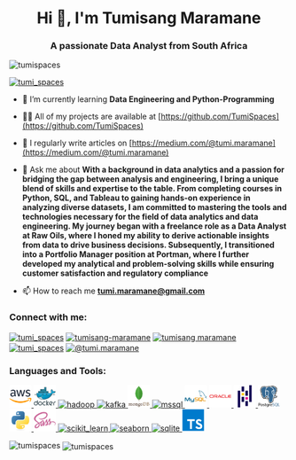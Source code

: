 <h1 align="center">Hi 👋, I'm Tumisang Maramane</h1>
<h3 align="center">A passionate Data Analyst from South Africa</h3>
<p align="left"> <img src="https://komarev.com/ghpvc/?username=tumispaces&label=Profile%20views&color=0e75b6&style=flat" alt="tumispaces" /> </p>

<p align="left"> <a href="https://twitter.com/tumi_spaces" target="blank"><img src="https://img.shields.io/twitter/follow/tumi_spaces?logo=twitter&style=for-the-badge" alt="tumi_spaces" /></a> </p>

- 🌱 I’m currently learning **Data Engineering and Python-Programming**

- 👨‍💻 All of my projects are available at [https://github.com/TumiSpaces](https://github.com/TumiSpaces)

- 📝 I regularly write articles on [https://medium.com/@tumi.maramane](https://medium.com/@tumi.maramane)

- 💬 Ask me about **With a background in data analytics and a passion for bridging the gap between analysis and engineering, I bring a unique blend of skills and expertise to the table. From completing courses in Python, SQL, and Tableau to gaining hands-on experience in analyzing diverse datasets, I am committed to mastering the tools and technologies necessary for the field of data analytics and data engineering. My journey began with a freelance role as a Data Analyst at Raw Oils, where I honed my ability to derive actionable insights from data to drive business decisions. Subsequently, I transitioned into a Portfolio Manager position at Portman, where I further developed my analytical and problem-solving skills while ensuring customer satisfaction and regulatory compliance**

- 📫 How to reach me **tumi.maramane@gmail.com**

<h3 align="left">Connect with me:</h3>
<p align="left">
<a href="https://twitter.com/tumi_spaces" target="blank"><img align="center" src="https://raw.githubusercontent.com/rahuldkjain/github-profile-readme-generator/master/src/images/icons/Social/twitter.svg" alt="tumi_spaces" height="30" width="40" /></a>
<a href="https://linkedin.com/in/tumisang-maramane" target="blank"><img align="center" src="https://raw.githubusercontent.com/rahuldkjain/github-profile-readme-generator/master/src/images/icons/Social/linked-in-alt.svg" alt="tumisang-maramane" height="30" width="40" /></a>
<a href="https://kaggle.com/tumisang maramane" target="blank"><img align="center" src="https://raw.githubusercontent.com/rahuldkjain/github-profile-readme-generator/master/src/images/icons/Social/kaggle.svg" alt="tumisang maramane" height="30" width="40" /></a>
<a href="https://instagram.com/tumi_spaces" target="blank"><img align="center" src="https://raw.githubusercontent.com/rahuldkjain/github-profile-readme-generator/master/src/images/icons/Social/instagram.svg" alt="tumi_spaces" height="30" width="40" /></a>
<a href="https://medium.com/@tumi.maramane" target="blank"><img align="center" src="https://raw.githubusercontent.com/rahuldkjain/github-profile-readme-generator/master/src/images/icons/Social/medium.svg" alt="@tumi.maramane" height="30" width="40" /></a>
</p>

<h3 align="left">Languages and Tools:</h3>
<p align="left"> <a href="https://aws.amazon.com" target="_blank" rel="noreferrer"> <img src="https://raw.githubusercontent.com/devicons/devicon/master/icons/amazonwebservices/amazonwebservices-original-wordmark.svg" alt="aws" width="40" height="40"/> </a> <a href="https://www.docker.com/" target="_blank" rel="noreferrer"> <img src="https://raw.githubusercontent.com/devicons/devicon/master/icons/docker/docker-original-wordmark.svg" alt="docker" width="40" height="40"/> </a> <a href="https://hadoop.apache.org/" target="_blank" rel="noreferrer"> <img src="https://www.vectorlogo.zone/logos/apache_hadoop/apache_hadoop-icon.svg" alt="hadoop" width="40" height="40"/> </a> <a href="https://kafka.apache.org/" target="_blank" rel="noreferrer"> <img src="https://www.vectorlogo.zone/logos/apache_kafka/apache_kafka-icon.svg" alt="kafka" width="40" height="40"/> </a> <a href="https://www.mongodb.com/" target="_blank" rel="noreferrer"> <img src="https://raw.githubusercontent.com/devicons/devicon/master/icons/mongodb/mongodb-original-wordmark.svg" alt="mongodb" width="40" height="40"/> </a> <a href="https://www.microsoft.com/en-us/sql-server" target="_blank" rel="noreferrer"> <img src="https://www.svgrepo.com/show/303229/microsoft-sql-server-logo.svg" alt="mssql" width="40" height="40"/> </a> <a href="https://www.mysql.com/" target="_blank" rel="noreferrer"> <img src="https://raw.githubusercontent.com/devicons/devicon/master/icons/mysql/mysql-original-wordmark.svg" alt="mysql" width="40" height="40"/> </a> <a href="https://www.oracle.com/" target="_blank" rel="noreferrer"> <img src="https://raw.githubusercontent.com/devicons/devicon/master/icons/oracle/oracle-original.svg" alt="oracle" width="40" height="40"/> </a> <a href="https://pandas.pydata.org/" target="_blank" rel="noreferrer"> <img src="https://raw.githubusercontent.com/devicons/devicon/2ae2a900d2f041da66e950e4d48052658d850630/icons/pandas/pandas-original.svg" alt="pandas" width="40" height="40"/> </a> <a href="https://www.postgresql.org" target="_blank" rel="noreferrer"> <img src="https://raw.githubusercontent.com/devicons/devicon/master/icons/postgresql/postgresql-original-wordmark.svg" alt="postgresql" width="40" height="40"/> </a> <a href="https://www.python.org" target="_blank" rel="noreferrer"> <img src="https://raw.githubusercontent.com/devicons/devicon/master/icons/python/python-original.svg" alt="python" width="40" height="40"/> </a> <a href="https://sass-lang.com" target="_blank" rel="noreferrer"> <img src="https://raw.githubusercontent.com/devicons/devicon/master/icons/sass/sass-original.svg" alt="sass" width="40" height="40"/> </a> <a href="https://scikit-learn.org/" target="_blank" rel="noreferrer"> <img src="https://upload.wikimedia.org/wikipedia/commons/0/05/Scikit_learn_logo_small.svg" alt="scikit_learn" width="40" height="40"/> </a> <a href="https://seaborn.pydata.org/" target="_blank" rel="noreferrer"> <img src="https://seaborn.pydata.org/_images/logo-mark-lightbg.svg" alt="seaborn" width="40" height="40"/> </a> <a href="https://www.sqlite.org/" target="_blank" rel="noreferrer"> <img src="https://www.vectorlogo.zone/logos/sqlite/sqlite-icon.svg" alt="sqlite" width="40" height="40"/> </a> <a href="https://www.typescriptlang.org/" target="_blank" rel="noreferrer"> <img src="https://raw.githubusercontent.com/devicons/devicon/master/icons/typescript/typescript-original.svg" alt="typescript" width="40" height="40"/> </a> </p>

<p><img align="left" src="https://github-readme-stats.vercel.app/api/top-langs?username=tumispaces&show_icons=true&locale=en&layout=compact" alt="tumispaces" /></p>

<p>&nbsp;<img align="center" src="https://github-readme-stats.vercel.app/api?username=tumispaces&show_icons=true&locale=en" alt="tumispaces" /></p>
